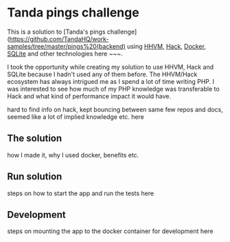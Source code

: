 # Tanda pings challenge

This is a solution to [Tanda's pings challenge](https://github.com/TandaHQ/work-samples/tree/master/pings%20(backend) using [HHVM](https://hhvm.com/), [Hack](http://hacklang.org/), [Docker](https://www.docker.com/), [SQLite](https://www.sqlite.org/) and other technologies here ~~~.

I took the opportunity while creating my solution to use HHVM, Hack and SQLite because I hadn't used any of them before. The HHVM/Hack ecosystem has always intrigued me as I spend a lot of time writing PHP. I was interested to see how much of my PHP knowledge was transferable to Hack and what kind of performance impact it would have.

hard to find info on hack, kept bouncing between same few repos and docs, seemed like a lot of implied knowledge etc. here

## The solution

how I made it, why I used docker, benefits etc.

## Run solution

steps on how to start the app and run the tests here

## Development

steps on mounting the app to the docker container for development here
